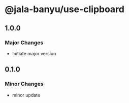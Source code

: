 # @jala-banyu/use-clipboard

## 1.0.0

### Major Changes

- Initiate major version

## 0.1.0

### Minor Changes

- minor update
